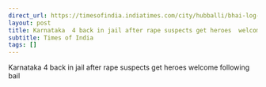 ```yaml
---
direct_url: https://timesofindia.indiatimes.com/city/hubballi/bhai-log-return-home-4-back-in-jail-after-karnatakas-haveri-rape-suspects-get-heroes-welcome-following-bail/articleshow/121372487.cms
layout: post
title: Karnataka  4 back in jail after rape suspects get heroes  welcome following bail
subtitle: Times of India
tags: []
---
```


Karnataka  4 back in jail after rape suspects get heroes  welcome following bail
